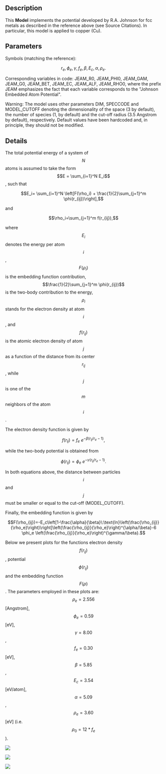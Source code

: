 ## Description
This **Model** implements the potential developed by R.A. Johnson for fcc metals as described in the reference above (see Source Citations). In particular, this model is applied to copper (Cu).

## Parameters
Symbols (matching the reference):

$$ r_{e}, \phi_e, \gamma, f_e, \beta, E_c, \alpha, \rho_e.$$

Corresponding variables in code:
JEAM\_R0, JEAM\_PHI0, JEAM\_GAM, JEAM\_G0, JEAM\_BET, JEAM\_EC, JEAM\_ALF, JEAM\_RHO0, 
where the prefix JEAM emphasizes the fact that each variable corresponds to the "Johnson Embedded Atom Potential".

Warning: The model uses other parameters DIM, SPECCODE and MODEL_CUTOFF denoting the dimensionality of the space (3 by default), the number of species (1, by default) and the cut-off radius (3.5 Angstrom by default), respectively. Default values have been hardcoded and, in principle, they should not be modified.

## Details

The total potential energy of a system of $$N$$ atoms is assumed to take the form $$E = \sum_{i=1}^N E_i$$, such that

$$E_i= \sum_{i=1}^N \left[F(\rho_i) + \frac{1}{2}\sum_{j=1}^m  \phi(r_{ij})\right],$$

and

$$\rho_i=\sum_{j=1}^m f(r_{ij}),$$

where $$E_i$$ denotes the energy per atom $$i$$, $$F(\rho_i)$$ is the embedding function contribution, $$\frac{1}{2}\sum_{j=1}^m  \phi(r_{ij})$$ is the two-body contribution to the energy, $$\rho_i$$ stands for the electron density at atom $$i$$, and $$f(r_{ij})$$ is the atomic electron density of atom $$j$$ as a function of the distance from its center $$r_{ij}$$, while $$j$$ is one of the $$m$$ neighbors of the atom $$i$$.

The electron density function is given by

$$f(r_{ij})=f_e\: e^{-\beta (r_{ij}/r_e-1)},$$

while the two-body potential is obtained from

$$\phi(r_{ij})= \phi_e\: e^{-\gamma(r_{ij}/r_e-1)}.$$

In both equations above, the distance between particles $$i$$ and $$j$$ must be smaller or equal to the cut-off (MODEL_CUTOFF). 

Finally, the embedding function is given by 

$$F(\rho_{ij})=-E_c\left[1-\frac{\alpha}{\beta}\:\text{ln}\left(\frac{\rho_{ij}}{\rho_e}\right)\right]\left(\frac{\rho_{ij}}{\rho_e}\right)^{\alpha/\beta}-6 \phi_e \left(\frac{\rho_{ij}}{\rho_e}\right)^{\gamma/\beta}.$$

Below we present plots for the functions electron density $$f(r_{ij})$$, potential $$\phi(r_{ij})$$ and the embedding function $$F(\rho)$$.  The parameters employed in these plots are:  $$\rho_e=2.556$$ [Angstrom], $$\phi_e =0.59$$ [eV], $$\gamma =8.00$$, $$f_e =0.30$$ [eV], $$\beta =5.85$$, $$E_c=3.54$$ [eV/atom], $$\alpha =5.09$$, $$\rho_e =3.60$$ [eV] (i.e. $$\rho_0 =12*f_e$$).

![](/wimage/MO_887933271505_001/ibarr041/Electron_density_f_vs_radius)

![](/wimage/MO_887933271505_001/ibarr041/Potential_phi_vs_radius-v2)

![](/wimage/MO_887933271505_001/ibarr041/Embedding_function_F_vs_rho)

